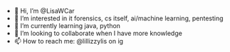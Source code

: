 - 👋 Hi, I’m @LisaWCar
- 👀 I’m interested in it forensics, cs itself, ai/machine learning, pentesting
- 🌱 I’m currently learning java, python
- 💞️ I’m looking to collaborate when I have more knowledge
- 📫 How to reach me: @lillizzylis on ig

<!---
LisaWCar/LisaWCar is a ✨ special ✨ repository because its `README.md` (this file) appears on your GitHub profile.
You can click the Preview link to take a look at your changes.
--->
